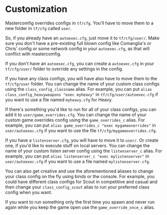 # Customization

Mastercomfig overrides configs in `tf/cfg`. You'll have to move them to a new folder in `tf/cfg` called `user`.

So, if you already have an `autoexec.cfg`, just move it to `tf/cfg/user/`. Make sure you don't have a pre-existing
full blown config like Comanglia's or Chris' config or some network config in your `autoexec.cfg`, as that will
conflict with mastercomfig.

If you don't have an `autoexec.cfg`, you can create a `autoexec.cfg` in your `tf/cfg/user/` folder to override any settings in the config.

If you have any class configs, you will have also have to move them to the `tf/cfg/user` folder.
You can change the name of your custom class configs using the `class_config_classname` alias.
For example, you can put `alias class_config_heavyweapons "exec myheavy"` in `tf/cfg/user/autoexec.cfg` if you want to use a file named `myheavy.cfg` for Heavy.

If there's something you'd like to run for all of your class configs, you can add it to `user/game_overrides.cfg`.
You can change the name of your custom game overrides config using the `game_overrides_c` alias.
For example, you can put `alias game_overrides_c "exec mygameoverrides"` in `user/autoexec.cfg` if you want to use the file `tf/cfg/mygameoverrides.cfg`.

If you have a `listenserver.cfg`, you will have to move it to `user/`. Or create one, if you'd like to execute stuff on local servers.
You can change the name of your custom listen server config using the `listenserver_c` alias.
For example, you can put `alias listenserver_c "exec mylistenserver"` in `user/autoexec.cfg` if you want to use a file named `mylistenserver.cfg`.

You can also get creative and use the aforementioned aliases to change your class config on the fly using binds or the console.
For example, you could have different class configs for Scout in competitive and casual and then change your `class_config_scout` alias to run your preferred class config when you want.

If you want to run something only the first time you spawn and never run again while you keep the game open use the `game_override_once_c` alias.

